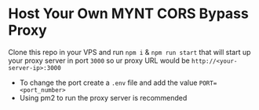 # Host Your Own MYNT CORS Bypass Proxy
Clone this repo in your VPS and run `npm i` & `npm run start`
that will start up your proxy server in port `3000`
so ur proxy URL would be `http://<your-server-ip>:3000`

- To change the port create a `.env` file and add the value `PORT=<port_number>`
- Using pm2 to run the proxy server is recommended
